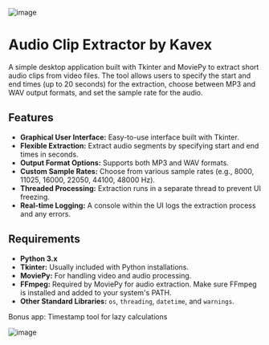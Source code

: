 
![image](https://github.com/user-attachments/assets/36cba7ef-cc0c-4a94-8d74-7dd05fd5dd43)

# Audio Clip Extractor by Kavex

A simple desktop application built with Tkinter and MoviePy to extract short audio clips from video files. The tool allows users to specify the start and end times (up to 20 seconds) for the extraction, choose between MP3 and WAV output formats, and set the sample rate for the audio.

## Features

- **Graphical User Interface:** Easy-to-use interface built with Tkinter.
- **Flexible Extraction:** Extract audio segments by specifying start and end times in seconds.
- **Output Format Options:** Supports both MP3 and WAV formats.
- **Custom Sample Rates:** Choose from various sample rates (e.g., 8000, 11025, 16000, 22050, 44100, 48000 Hz).
- **Threaded Processing:** Extraction runs in a separate thread to prevent UI freezing.
- **Real-time Logging:** A console within the UI logs the extraction process and any errors.

## Requirements

- **Python 3.x**  
- **Tkinter:** Usually included with Python installations.
- **MoviePy:** For handling video and audio processing.  
- **FFmpeg:** Required by MoviePy for audio extraction. Make sure FFmpeg is installed and added to your system's PATH.
- **Other Standard Libraries:** `os`, `threading`, `datetime`, and `warnings`.


Bonus app: Timestamp tool for lazy calculations 

![image](https://github.com/user-attachments/assets/ddfec903-22d2-425b-9ab5-553bbb60f3e6)
